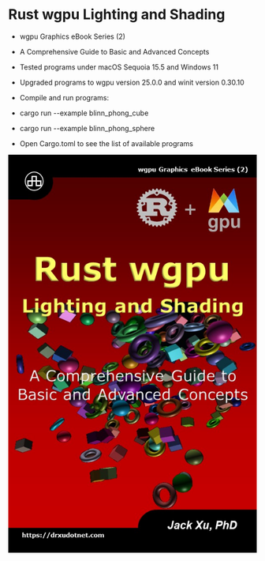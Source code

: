 # Rust wgpu Lighting and Shading

* wgpu Graphics eBook Series (2)
* A Comprehensive Guide to Basic and Advanced Concepts

* Tested programs under macOS Sequoia 15.5 and Windows 11
* Upgraded programs to wgpu version 25.0.0 and winit version 0.30.10

* Compile and run programs:
* cargo run --example blinn_phong_cube
* cargo run --example blinn_phong_sphere

* Open Cargo.toml to see the list of available programs

![alt text](https://github.com/carlosvneto/wgpu-lighting/blob/main/images/ebook_cover.jpg?raw=true)
